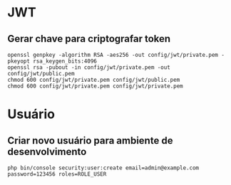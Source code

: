 # JWT

## Gerar chave para criptografar token

```
openssl genpkey -algorithm RSA -aes256 -out config/jwt/private.pem -pkeyopt rsa_keygen_bits:4096
openssl rsa -pubout -in config/jwt/private.pem -out config/jwt/public.pem
chmod 600 config/jwt/private.pem config/jwt/public.pem
chmod 600 config/jwt/private.pem config/jwt/private.pem
```

# Usuário

## Criar novo usuário para ambiente de desenvolvimento

```
php bin/console security:user:create email=admin@example.com password=123456 roles=ROLE_USER
```